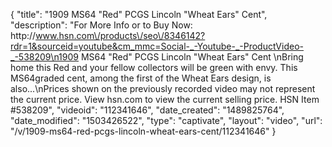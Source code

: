 {
    "title": "1909 MS64 \"Red\" PCGS Lincoln \"Wheat Ears\" Cent",
    "description": "For More Info or to Buy Now: http:\/\/www.hsn.com\/products\/seo\/8346142?rdr=1&sourceid=youtube&cm_mmc=Social-_-Youtube-_-ProductVideo-_-538209\n1909 MS64 \"Red\" PCGS Lincoln \"Wheat Ears\" Cent  \nBring home this Red and your fellow collectors will be green with envy. This MS64graded cent, among the first of the Wheat Ears design, is also...\nPrices shown on the previously recorded video may not represent the current price.  View hsn.com to view the current selling price. HSN Item #538209",
    "videoid": "112341646",
    "date_created": "1489825764",
    "date_modified": "1503426522",
    "type": "captivate",
    "layout": "video",
    "url": "\/v\/1909-ms64-red-pcgs-lincoln-wheat-ears-cent\/112341646"
}